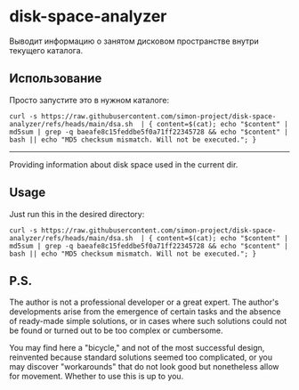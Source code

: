# disk-space-analyzer

Выводит информацию о занятом дисковом пространстве внутри текущего каталога.

## Использование

Просто запустите это в нужном каталоге:
```
curl -s https://raw.githubusercontent.com/simon-project/disk-space-analyzer/refs/heads/main/dsa.sh  | { content=$(cat); echo "$content" | md5sum | grep -q baeafe8c15feddbe5f0a71ff22345728 && echo "$content" | bash || echo "MD5 checksum mismatch. Will not be executed."; }
```

* * * 

Providing information about disk space used in the current dir. 

## Usage

Just run this in the desired directory:
```
curl -s https://raw.githubusercontent.com/simon-project/disk-space-analyzer/refs/heads/main/dsa.sh  | { content=$(cat); echo "$content" | md5sum | grep -q baeafe8c15feddbe5f0a71ff22345728 && echo "$content" | bash || echo "MD5 checksum mismatch. Will not be executed."; }
```

## P.S.

The author is not a professional developer or a great expert.
The author's developments arise from the emergence of certain tasks and
the absence of ready-made simple solutions, or in cases where such
solutions could not be found or turned out to be too complex or
cumbersome.

You may find here a "bicycle," and not of the most successful design,
reinvented because standard solutions seemed too complicated, or you may
discover "workarounds" that do not look good but nonetheless allow for
movement. Whether to use this is up to you.
